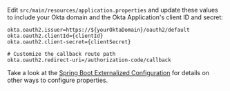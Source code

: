 Edit `src/main/resources/application.properties` and update these values to include your Okta domain and the Okta Application's client ID and secret:

```properties
okta.oauth2.issuer=https://${yourOktaDomain}/oauth2/default
okta.oauth2.clientId={clientId}
okta.oauth2.client-secret={clientSecret}

# Customize the callback route path
okta.oauth2.redirect-uri=/authorization-code/callback
```

Take a look at the [Spring Boot Externalized Configuration](https://docs.spring.io/spring-boot/docs/current/reference/html/boot-features-external-config.html) for details on other ways to configure properties.
